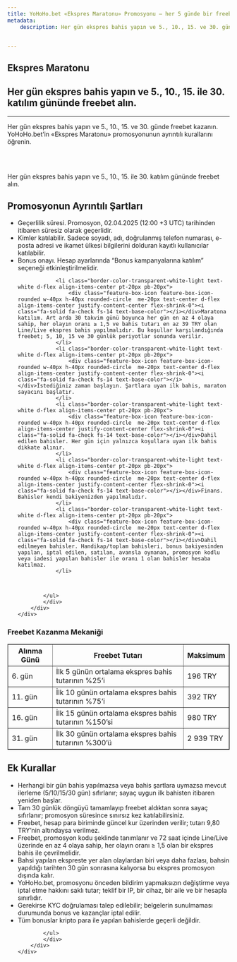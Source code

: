 ```yaml
---
title: YoHoHo.bet «Ekspres Maratonu» Promosyonu — her 5 günde bir freebet
metadata:
    description: Her gün ekspres bahis yapın ve 5., 10., 15. ve 30. günde freebet kazanın. YoHoHo.bet’in «Ekspres Maratonu» promosyonunun ayrıntılı kurallarını öğrenin.


---
```


<section class="cover-background pb-0" style="background-image: url('{{ media['user://themes/quark/jpg/bg3.jpg'].url()|raw }}');">
    <div class="container mb-2">
    <div class="row align-items-center justify-content-center">
        <div class="col-xl-7 col-lg-7 col-md-12 last-paragraph-no-margin order-lg-1 order-2 appear anime-child anime-complete">
            <h1 >Ekspres Maratonu</h1>
<h2>Her gün ekspres bahis yapın ve 5., 10., 15. ile 30. katılım gününde freebet alın.</h2>		
              <hr>
			  <p>Her gün ekspres bahis yapın ve 5., 10., 15. ve 30. günde freebet kazanın. YoHoHo.bet’in «Ekspres Maratonu» promosyonunun ayrıntılı kurallarını öğrenin.</p>
			   	<br/><br/> 
        </div>
        <div class="col-xl-5 col-lg-5 col-md-12 order-lg-2 order-1 md-mb-15px md-ps-70px sm-ps-40px appear anime-child anime-complete" > 
            <img alt="" src="{{ url('theme://png/bonus3.png') }}" />
        </div>	 
    </div>    
</div>         
</section>

 


<section class="cover-background" style="background-image: url('{{ media['user://themes/quark/jpg/bg-3-3.jpg'].url()|raw }}');">
 
<div class="container mb-2">
    <div class="row align-items-center justify-content-center">
        <div class="col-md-12 last-paragraph-no-margin order-lg-1 order-2 text-center">
		<p>Her gün ekspres bahis yapın ve 5., 10., 15. ile 30. katılım gününde freebet alın.</p>
        </div>		
    </div>	
</div> 
 
<div class="container mb-2">
    <div class="row align-items-center justify-content-center">
        <div class="col-md-12 last-paragraph-no-margin order-lg-1 order-2 text-center">
            <h2>Promosyonun Ayrıntılı Şartları</h2>
        </div>		
    </div>	
</div>
 
<div class="container mt-2 mb-2">
    <div class="row align-items-center justify-content-center">
        <div class="col-xl-7 col-lg-7 col-md-12 last-paragraph-no-margin order-lg-1 order-2 appear anime-child anime-complete"  >               		  		  
		              <div class="mb-40px sm-mb-30px" style="">	
			<ul class="p-0 mb-20px mt-15px list-style-01" style="">
                <li class="border-color-transparent-white-light text-white d-flex align-items-center pt-20px pb-20px">
                    <div class="feature-box-icon feature-box-icon-rounded w-40px h-40px rounded-circle  me-20px text-center d-flex align-items-center justify-content-center flex-shrink-0"><i class="fa-solid fa-check fs-14 text-base-color"></i></div>Geçerlilik süresi. Promosyon, 02.04.2025 (12:00 +3 UTC) tarihinden itibaren süresiz olarak geçerlidir.
                </li>
                <li class="border-color-transparent-white-light text-white d-flex align-items-center pt-20px pb-20px">
                    <div class="feature-box-icon feature-box-icon-rounded w-40px h-40px rounded-circle  me-20px text-center d-flex align-items-center justify-content-center flex-shrink-0"><i class="fa-solid fa-check fs-14 text-base-color"></i></div>Kimler katılabilir. Sadece soyadı, adı, doğrulanmış telefon numarası, e-posta adresi ve ikamet ülkesi bilgilerini dolduran kayıtlı kullanıcılar katılabilir.
                </li>
                <li class="border-color-transparent-white-light text-white d-flex align-items-center pt-20px pb-20px">
                    <div class="feature-box-icon feature-box-icon-rounded w-40px h-40px rounded-circle  me-20px text-center d-flex align-items-center justify-content-center flex-shrink-0"><i class="fa-solid fa-check fs-14 text-base-color"></i></div>Bonus onayı. Hesap ayarlarında “Bonus kampanyalarına katılım” seçeneği etkinleştirilmelidir.
                </li>
				
                <li class="border-color-transparent-white-light text-white d-flex align-items-center pt-20px pb-20px">
                    <div class="feature-box-icon feature-box-icon-rounded w-40px h-40px rounded-circle  me-20px text-center d-flex align-items-center justify-content-center flex-shrink-0"><i class="fa-solid fa-check fs-14 text-base-color"></i></div>Maratona katılım. Art arda 30 takvim günü boyunca her gün en az 4 olaya sahip, her olayın oranı ≥ 1,5 ve bahis tutarı en az 39 TRY olan Line/Live ekspres bahis yapılmalıdır. Bu koşullar karşılandığında freebet; 5, 10, 15 ve 30 günlük periyotlar sonunda verilir.
                </li>
                <li class="border-color-transparent-white-light text-white d-flex align-items-center pt-20px pb-20px">
                    <div class="feature-box-icon feature-box-icon-rounded w-40px h-40px rounded-circle  me-20px text-center d-flex align-items-center justify-content-center flex-shrink-0"><i class="fa-solid fa-check fs-14 text-base-color"></i></div>İstediğiniz zaman başlayın. Şartlara uyan ilk bahis, maraton sayacını başlatır.
                </li>
                <li class="border-color-transparent-white-light text-white d-flex align-items-center pt-20px pb-20px">
                    <div class="feature-box-icon feature-box-icon-rounded w-40px h-40px rounded-circle  me-20px text-center d-flex align-items-center justify-content-center flex-shrink-0"><i class="fa-solid fa-check fs-14 text-base-color"></i></div>Dahil edilen bahisler. Her gün için yalnızca koşullara uyan ilk bahis dikkate alınır.
                </li>				
                <li class="border-color-transparent-white-light text-white d-flex align-items-center pt-20px pb-20px">
                    <div class="feature-box-icon feature-box-icon-rounded w-40px h-40px rounded-circle  me-20px text-center d-flex align-items-center justify-content-center flex-shrink-0"><i class="fa-solid fa-check fs-14 text-base-color"></i></div>Finans. Bahisler kendi bakiyenizden yapılmalıdır.
                </li>				
                <li class="border-color-transparent-white-light text-white d-flex align-items-center pt-20px pb-20px">
                    <div class="feature-box-icon feature-box-icon-rounded w-40px h-40px rounded-circle  me-20px text-center d-flex align-items-center justify-content-center flex-shrink-0"><i class="fa-solid fa-check fs-14 text-base-color"></i></div>Dahil edilmeyen bahisler. Handikap/toplam bahisleri, bonus bakiyesinden yapılan, iptal edilen, satılan, avansla oynanan, promosyon kodlu veya iadesi yapılan bahisler ile oranı 1 olan bahisler hesaba katılmaz.
                </li>				
				
				
				
            </ul>
            </div>		   								
        </div>
    </div>
</div> 

<div class="container mb-2">
    <div class="row align-items-center justify-content-center">
        <div class="col-md-12 last-paragraph-no-margin order-lg-1 order-2 text-center">
            <h3>Freebet Kazanma Mekaniği</h3>
        </div>		
    </div>	
</div>

<div class="container mb-2">
    <div class="row align-items-center justify-content-center">
        <div class="col-md-12 last-paragraph-no-margin order-lg-1 order-2 text-center">
             <table border="1" cellspacing="0" cellpadding="6" style="margin: 0 auto; ">
    <thead>
      <tr>
        <th>Alınma Günü</th>
        <th>Freebet Tutarı</th>
        <th>Maksimum</th>
      </tr>
    </thead>
    <tbody>
      <tr>
        <td>6. gün</td>
        <td>İlk 5 günün ortalama ekspres bahis tutarının %25’i</td>
        <td>196 TRY</td>
      </tr>
      <tr>
        <td>11. gün</td>
        <td>İlk 10 günün ortalama ekspres bahis tutarının %75’i</td>
        <td>392 TRY</td>
      </tr>
      <tr>
        <td>16. gün</td>
        <td>İlk 15 günün ortalama ekspres bahis tutarının %150’si</td>
        <td>980 TRY</td>
      </tr>
      <tr>
        <td>31. gün</td>
        <td>İlk 30 günün ortalama ekspres bahis tutarının %300’ü</td>
        <td>2 939 TRY</td>
      </tr>
    </tbody>
  </table>
        </div>		
    </div>	
</div>

<div class="container mb-2">
    <div class="row align-items-center justify-content-center">
        <div class="col-md-12 last-paragraph-no-margin order-lg-1 order-2 text-center">
            <h2>Ek Kurallar</h2>
        </div>		
    </div>	
</div>


<div class="container mt-2 mb-2">
    <div class="row align-items-center justify-content-center">
        <div class="col-xl-7 col-lg-7 col-md-12 last-paragraph-no-margin order-lg-1 order-2 appear anime-child anime-complete"  >               		  		  
		              <div class="mb-40px sm-mb-30px" style="">	
			<ul class="p-0 mb-20px mt-15px list-style-01" style="">
                <li class="border-color-transparent-white-light text-white d-flex align-items-center pt-20px pb-20px">
                    <div class="feature-box-icon feature-box-icon-rounded w-40px h-40px rounded-circle  me-20px text-center d-flex align-items-center justify-content-center flex-shrink-0"><i class="fa-solid fa-check fs-14 text-base-color"></i></div>Herhangi bir gün bahis yapılmazsa veya bahis şartlara uymazsa mevcut ilerleme (5/10/15/30 gün) sıfırlanır; sayaç uygun ilk bahisten itibaren yeniden başlar.
                </li>
                <li class="border-color-transparent-white-light text-white d-flex align-items-center pt-20px pb-20px">
                    <div class="feature-box-icon feature-box-icon-rounded w-40px h-40px rounded-circle  me-20px text-center d-flex align-items-center justify-content-center flex-shrink-0"><i class="fa-solid fa-check fs-14 text-base-color"></i></div>Tam 30 günlük döngüyü tamamlayıp freebet aldıktan sonra sayaç sıfırlanır; promosyon süresince sınırsız kez katılabilirsiniz.
                </li>
                <li class="border-color-transparent-white-light text-white d-flex align-items-center pt-20px pb-20px">
                    <div class="feature-box-icon feature-box-icon-rounded w-40px h-40px rounded-circle  me-20px text-center d-flex align-items-center justify-content-center flex-shrink-0"><i class="fa-solid fa-check fs-14 text-base-color"></i></div>Freebet, hesap para biriminde güncel kur üzerinden verilir; tutarı 9,80 TRY’nin altındaysa verilmez.
                </li>
				<li class="border-color-transparent-white-light text-white d-flex align-items-center pt-20px pb-20px">
                    <div class="feature-box-icon feature-box-icon-rounded w-40px h-40px rounded-circle  me-20px text-center d-flex align-items-center justify-content-center flex-shrink-0"><i class="fa-solid fa-check fs-14 text-base-color"></i></div>Freebet, promosyon kodu şeklinde tanımlanır ve 72 saat içinde Line/Live üzerinde en az 4 olaya sahip, her olayın oranı ≥ 1,5 olan bir ekspres bahis ile çevrilmelidir.
                </li>				
                <li class="border-color-transparent-white-light text-white d-flex align-items-center pt-20px pb-20px">
                    <div class="feature-box-icon feature-box-icon-rounded w-40px h-40px rounded-circle  me-20px text-center d-flex align-items-center justify-content-center flex-shrink-0"><i class="fa-solid fa-check fs-14 text-base-color"></i></div>Bahsi yapılan ekspreste yer alan olaylardan biri veya daha fazlası, bahsin yapıldığı tarihten 30 gün sonrasına kalıyorsa bu ekspres promosyon dışında kalır.
                </li>
                <li class="border-color-transparent-white-light text-white d-flex align-items-center pt-20px pb-20px">
                    <div class="feature-box-icon feature-box-icon-rounded w-40px h-40px rounded-circle  me-20px text-center d-flex align-items-center justify-content-center flex-shrink-0"><i class="fa-solid fa-check fs-14 text-base-color"></i></div>YoHoHo.bet, promosyonu önceden bildirim yapmaksızın değiştirme veya iptal etme hakkını saklı tutar; teklif bir IP, bir cihaz, bir aile ve bir hesapla sınırlıdır.
                </li>
                <li class="border-color-transparent-white-light text-white d-flex align-items-center pt-20px pb-20px">
                    <div class="feature-box-icon feature-box-icon-rounded w-40px h-40px rounded-circle  me-20px text-center d-flex align-items-center justify-content-center flex-shrink-0"><i class="fa-solid fa-check fs-14 text-base-color"></i></div>Gerekirse KYC doğrulaması talep edilebilir; belgelerin sunulmaması durumunda bonus ve kazançlar iptal edilir.
                </li>
				<li class="border-color-transparent-white-light text-white d-flex align-items-center pt-20px pb-20px">
                    <div class="feature-box-icon feature-box-icon-rounded w-40px h-40px rounded-circle  me-20px text-center d-flex align-items-center justify-content-center flex-shrink-0"><i class="fa-solid fa-check fs-14 text-base-color"></i></div>Tüm bonuslar kripto para ile yapılan bahislerde geçerli değildir.
                </li>				
				
            </ul>
            </div>		   								
        </div>
    </div>
</div>
 
</section>